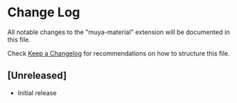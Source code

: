 # Change Log

All notable changes to the "muya-material" extension will be documented in this file.

Check [Keep a Changelog](http://keepachangelog.com/) for recommendations on how to structure this file.

## [Unreleased]

- Initial release
